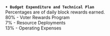 
**`• Budget Expenditure and Technical Plan`**  
Percentages are of daily block rewards earned.  
80% - Voter Rewards Program  
7% - Resource Deployments  
13% - Operating Expenses

